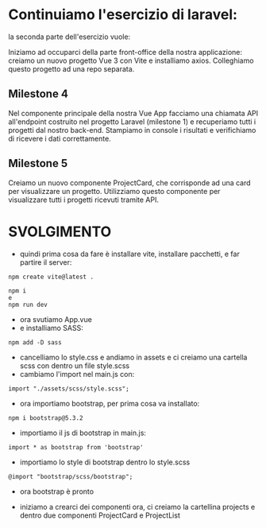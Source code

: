 # Continuiamo l'esercizio di laravel:

la seconda parte dell'esercizio vuole:

Iniziamo ad occuparci della parte front-office della nostra applicazione: creiamo un nuovo progetto Vue 3 con Vite e installiamo axios.
Colleghiamo questo progetto ad una repo separata.

## Milestone 4

Nel componente principale della nostra Vue App facciamo una chiamata API all'endpoint costruito nel progetto Laravel (milestone 1) e recuperiamo tutti i progetti dal nostro back-end.
Stampiamo in console i risultati e verifichiamo di ricevere i dati correttamente.

## Milestone 5

Creiamo un nuovo componente ProjectCard, che corrisponde ad una card per visualizzare un progetto. Utilizziamo questo componente per visualizzare tutti i progetti ricevuti tramite API.

# SVOLGIMENTO

- quindi prima cosa da fare è installare vite, installare pacchetti, e far partire il server:

```
npm create vite@latest .
```

```
npm i
e
npm run dev
```

- ora svutiamo App.vue
- e installiamo SASS:

```
npm add -D sass
```

- cancelliamo lo style.css e andiamo in assets e ci creiamo una cartella scss con dentro un file style.scss
- cambiamo l'import nel main.js con:

```
import "./assets/scss/style.scss";
```

- ora importiamo bootstrap, per prima cosa va installato:

```
npm i bootstrap@5.3.2
```

- importiamo il js di bootstrap in main.js:

```
import * as bootstrap from 'bootstrap'
```

- importiamo lo style di bootstrap dentro lo style.scss

```
@import "bootstrap/scss/bootstrap";
```

- ora bootstrap è pronto

- iniziamo a crearci dei componenti ora, ci creiamo la cartellina projects e dentro due componenti ProjectCard e ProjectList
